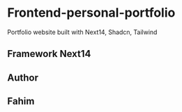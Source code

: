 # Frontend-personal-portfolio

Portfolio website built with Next14, Shadcn, Tailwind

## Framework Next14

## Author

## Fahim
